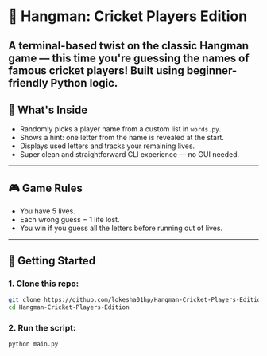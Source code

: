 # 🏏 Hangman: Cricket Players Edition 

A terminal-based twist on the classic **Hangman** game — this time you're guessing the names of famous **cricket players**! Built using beginner-friendly Python logic.
---
## 🌟 What's Inside

- Randomly picks a player name from a custom list in `words.py`.
- Shows a hint: one letter from the name is revealed at the start.
- Displays used letters and tracks your remaining lives.
- Super clean and straightforward CLI experience — no GUI needed.

---

## 🎮 Game Rules
- You have 5 lives.
- Each wrong guess = 1 life lost.
- You win if you guess all the letters before running out of lives.

---
## 🚀 Getting Started

### 1. Clone this repo:

```bash
git clone https://github.com/lokesha01hp/Hangman-Cricket-Players-Edition.git
cd Hangman-Cricket-Players-Edition
```

### 2. Run the script:

```bash
python main.py
```
